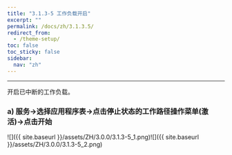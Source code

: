 ```yaml
---
title: "3.1.3-5 工作负载开启"
excerpt: ""
permalink: /docs/zh/3.1.3.5/
redirect_from:
  - /theme-setup/
toc: false
toc_sticky: false
sidebar:
  nav: "zh"
---
```


---
开启已中断的工作负载。

### a\) 服务→选择应用程序表→点击停止状态的工作路径操作菜单(激活)→点击开始
![]({{ site.baseurl }}/assets/ZH/3.0.0/3.1.3-5_1.png)![]({{ site.baseurl }}/assets/ZH/3.0.0/3.1.3-5_2.png)
